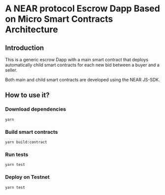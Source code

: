 A NEAR protocol Escrow Dapp Based on Micro Smart Contracts Architecture 
==================

## Introduction

This is a generic escrow Dapp with a main smart contract that deploys automatically child smart contracts for each new bid between a buyer and a seller.

Both main and child smart contracts are developed using the NEAR JS-SDK.

## How to use it?

### Download dependencies

`yarn`

### Build smart contracts

`yarn build:contract`

### Run tests

`yarn test`


### Deploy on Testnet

`yarn test`
